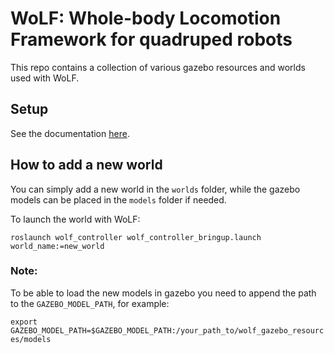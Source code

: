 # WoLF: Whole-body Locomotion Framework for quadruped robots

This repo contains a collection of various gazebo resources and worlds used with WoLF.

## Setup

See the documentation [here](https://github.com/graiola/wolf-setup/blob/master/README.md).

## How to add a new world

You can simply add a new world in the `worlds` folder, while the gazebo models can be placed in the `models` folder if needed.

To launch the world with WoLF:

`roslaunch wolf_controller wolf_controller_bringup.launch world_name:=new_world`

### Note:

To be able to load the new models in gazebo you need to append the path to the `GAZEBO_MODEL_PATH`, for example:

`export GAZEBO_MODEL_PATH=$GAZEBO_MODEL_PATH:/your_path_to/wolf_gazebo_resources/models`
